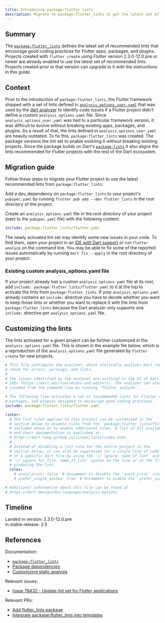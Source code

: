 ```yaml
---
title: Introducing package:flutter_lints
description: Migrate to package:flutter_lints to get the latest set of recommended lints, which encourage good coding practices.
---
```


## Summary

The [`package:flutter_lints`][] defines the latest set of recommended lints that
encourage good coding practices for Flutter apps, packages, and plugins. Projects
created with `flutter create` using Flutter version 2.3.0-12.0.pre or newer are
already enabled to use the latest set of recommended lints. Projects created
prior to that version can upgrade to it with the instructions in this guide.

## Context

Prior to the introduction of `package:flutter_lints`, the Flutter framework
shipped with a set of lints defined in [`analysis_options_user.yaml`][] that was
used by the [dart analyzer][] to identify code issues if a Flutter project
didn't define a custom `analysis_options.yaml` file. Since `analysis_options_user.yaml`
was tied to a particular framework version, it was difficult to evolve without
breaking existing apps, packages, and plugins. As a result of that, the lints
defined in `analysis_options_user.yaml` are heavily outdated. To fix this,
`package:flutter_lints` was created. The package versions the lint set to enable
evolving it without breaking existing projects. Since the package builds on
Dart's [`package:lints`][] it also aligns the lints recommended for Flutter
projects with the rest of the Dart ecosystem.

## Migration guide

Follow these steps to migrate your Flutter project to use the latest recommended
lints from `package:flutter_lints`:

Add a dev_dependency on `package:flutter_lints` to your project's `pubspec.yaml`
by running `flutter pub add --dev flutter_lints` in the root directory of the
project.

Create an `analysis_options.yaml` file in the root directory of your project
(next to the `pubspec.yaml` file) with the following content:
```yaml
include: package:flutter_lints/flutter.yaml
```

The newly activated lint set may identify some new issues in your code. To find
them, open your project in an [IDE with Dart support][] or run `flutter analyze`
on the command line. You may be able to fix some of the reported issues
automatically by running `dart fix --apply` in the root directory of your
project.

### Existing custom analysis_options.yaml file

If your project already has a custom `analysis_options.yaml` file at its root,
add `include: package:flutter_lints/flutter.yaml` to it at the top to activate
the lints from `package:flutter_lints`. If your `analysis_options.yaml` already
contains an `include:` directive you have to decide whether you want to keep
those lints or whether you want to replace it with the lints from
`package:flutter_lints` because the Dart analyzer only supports one `include:`
directive per `analysis_options.yaml` file.

## Customizing the lints

The lints activated for a given project can be further customized in the
`analysis_options.yaml` file. This is shown in the example file below, which is
a reproduction of the `analysis_options.yaml` file generated by `flutter create`
for new projects.

```yaml
# This file configures the analyzer, which statically analyzes Dart code to
# check for errors, warnings, and lints.
#
# The issues identified by the analyzer are surfaced in the UI of Dart-enabled
# IDEs (https://dart.dev/tools#ides-and-editors). The analyzer can also be
# invoked from the command line by running `flutter analyze`.

# The following line activates a set of recommended lints for Flutter apps,
# packages, and plugins designed to encourage good coding practices.
include: package:flutter_lints/flutter.yaml

linter:
  # The lint rules applied to this project can be customized in the
  # section below to disable rules from the `package:flutter_lints/flutter.yaml`
  # included above or to enable additional rules. A list of all available lints
  # and their documentation is published at
  # https://dart-lang.github.io/linter/lints/index.html.
  #
  # Instead of disabling a lint rule for the entire project in the
  # section below, it can also be suppressed for a single line of code
  # or a specific dart file by using the `// ignore: name_of_lint` and
  # `// ignore_for_file: name_of_lint` syntax on the line or in the file
  # producing the lint.
  rules:
    # avoid_print: false  # Uncomment to disable the `avoid_print` rule
    # prefer_single_quotes: true  # Uncomment to enable the `prefer_single_quotes` rule

# Additional information about this file can be found at
# https://dart.dev/guides/language/analysis-options
```

## Timeline

Landed in version: 2.3.0-12.0.pre<br>
In stable release: 2.5

## References

Documentation:

* [`package:flutter_lints`][]
* [Package dependencies][]
* [Customizing static analysis][]

Relevant issues:

* [Issue 78432 - Update lint set for Flutter applications][]

Relevant PRs:

* [Add flutter_lints package][]
* [Integrate package:flutter_lints into templates][]

[Add flutter_lints package]: {{site.github}}/flutter/packages/pull/343
[`analysis_options_user.yaml`]: {{site.repo.flutter}}/blob/master/packages/flutter/lib/analysis_options_user.yaml
[Customizing static analysis]: {{site.dart-site}}/guides/language/analysis-options
[dart analyzer]: {{site.dart-site}}/guides/language/analysis-options
[IDE with Dart support]: {{site.dart-site}}/tools#ides-and-editors
[Integrate package:flutter_lints into templates]: {{site.repo.flutter}}/pull/81417
[Issue 78432 - Update lint set for Flutter applications]: {{site.repo.flutter}}/issues/78432
[`package:flutter_lints`]: {{site.pub}}/packages/flutter_lints
[`package:lints`]: {{site.pub}}/packages/lints
[Package dependencies]: {{site.dart-site}}/tools/pub/dependencies

